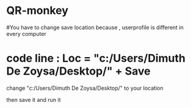 # QR-monkey

#You have to change save location because , 
 userprofile is different in every computer
 
 # code line : Loc = "c:/Users/Dimuth De Zoysa/Desktop/" + Save
 
 change "c:/Users/Dimuth De Zoysa/Desktop/" to your location 
 
 then save it and run it
